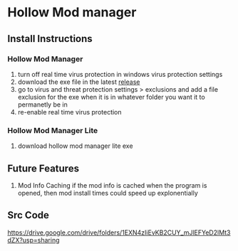 # Hollow Mod manager
## Install Instructions
### Hollow Mod Manager
1. turn off real time virus protection in windows virus protection settings
2. download the exe file in the latest [release](https://github.com/hollowvr/HollowModManager/releases)
3. go to virus and threat protection settings > exclusions and add a file exclusion for the exe when it is in whatever folder you want it to permanetly be in
4. re-enable real time virus protection
### Hollow Mod Manager Lite
1. download hollow mod manager lite exe

## Future Features
1. Mod Info Caching
   if the mod info is cached when the program is opened, then mod install times could speed up explonentially

## Src Code
https://drive.google.com/drive/folders/1EXN4zIiEvKB2CUY_mJlEFYeD2lMt3dZX?usp=sharing
